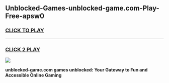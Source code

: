 
## Unblocked-Games-unblocked-game.com-Play-Free-apsw0
<h3>
<a href="https://premium76.site?title=unblocked-game.com&ref=18A1">CLICK TO PLAY</a></h3>
<hr>

<h3>
<a href="https://premium76.site?title=unblocked-game.com&ref=18A1">CLICK 2 PLAY</a>
  
</h3>

<a href="https://premium76.site?title=unblocked-game.com&ref=18A1"><img src="https://clearcache.store/games.png"></a>


**unblocked-game.com games unblocked: Your Gateway to Fun and Accessible Online Gaming**
